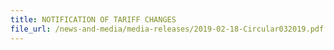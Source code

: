 ```yaml
---
title: NOTIFICATION OF TARIFF CHANGES 
file_url: /news-and-media/media-releases/2019-02-18-Circular032019.pdf
---
```

